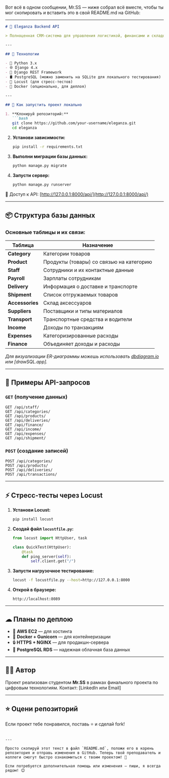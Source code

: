 Вот всё в одном сообщении, Mr.SS — ниже собрал всё вместе, чтобы ты мог скопировать и вставить это в свой README.md на GitHub:

---

````markdown
# 🎨 Eleganza Backend API

> Полноценная CRM-система для управления логистикой, финансами и складом. Построена с любовью на Django и PostgreSQL.

---

## 🔧 Технологии

- 🐍 Python 3.x  
- 🌐 Django 4.x  
- 🔧 Django REST Framework  
- 🛢 PostgreSQL (можно заменить на SQLite для локального тестирования)  
- 🧪 Locust (для стресс-тестов)  
- 🐳 Docker (опционально, для деплоя)

---

## 🚀 Как запустить проект локально

1. **Клонируй репозиторий:**
   ```bash
   git clone https://github.com/your-username/eleganza.git
   cd eleganza
````

2. **Установи зависимости:**

   ```bash
   pip install -r requirements.txt
   ```

3. **Выполни миграции базы данных:**

   ```bash
   python manage.py migrate
   ```

4. **Запусти сервер:**

   ```bash
   python manage.py runserver
   ```

🔗 Доступ к API: [http://127.0.0.1:8000/api/](http://127.0.0.1:8000/api/)

---

## 📦 Структура базы данных

### Основные таблицы и их связи:

| Таблица         | Назначение                               |
| --------------- | ---------------------------------------- |
| **Category**    | Категории товаров                        |
| **Product**     | Продукты (товары) со связью на категорию |
| **Staff**       | Сотрудники и их контактные данные        |
| **Payroll**     | Зарплаты сотрудникам                     |
| **Delivery**    | Информация о доставке и транспорте       |
| **Shipment**    | Список отгружаемых товаров               |
| **Accessories** | Склад аксессуаров                        |
| **Suppliers**   | Поставщики и типы материалов             |
| **Transport**   | Транспортные средства и водители         |
| **Income**      | Доходы по транзакциям                    |
| **Expenses**    | Категоризированные расходы               |
| **Finance**     | Объединяет доходы и расходы              |

*Для визуализации ER-диаграммы можешь использовать [dbdiagram.io](https://dbdiagram.io) или \[drawSQL.app].*

---

## 🔁 Примеры API-запросов

### `GET` (получение данных)

```http
GET /api/staff/
GET /api/categories/
GET /api/products/
GET /api/deliveries/
GET /api/finance/
GET /api/income/
GET /api/expenses/
GET /api/shipment/
```

### `POST` (создание записей)

```http
POST /api/categories/
POST /api/products/
POST /api/deliveries/
POST /api/transactions/
```

---

## ⚡ Стресс-тесты через Locust

1. **Установи Locust:**

   ```bash
   pip install locust
   ```

2. **Создай файл `locustfile.py`:**

   ```python
   from locust import HttpUser, task

   class QuickTest(HttpUser):
       @task
       def ping_server(self):
           self.client.get("/")
   ```

3. **Запусти нагрузочное тестирование:**

   ```bash
   locust -f locustfile.py --host=http://127.0.0.1:8000
   ```

4. **Открой в браузере:**

   ```
   http://localhost:8089
   ```

---

## ☁ Планы по деплою

* 🚀 **AWS EC2** — для хостинга
* 🐳 **Docker + Gunicorn** — для контейнеризации
* 🔒 **HTTPS + NGINX** — для продакшн-сервера
* 🧪 **PostgreSQL RDS** — надежная облачная база данных

---

## 👨‍💻 Автор

Проект реализован студентом **Mr.SS** в рамках финального проекта по цифровым технологиям.
Контакт: \[LinkedIn или Email]

---

## ⭐️ Оцени репозиторий

Если проект тебе понравился, поставь ⭐️ и сделай fork!

```

---

Просто скопируй этот текст в файл `README.md`, положи его в корень репозитория и отправь изменения в GitHub. Теперь твой преподаватель и коллеги смогут быстро ознакомиться с твоим проектом! 🚀

Если потребуется дополнительная помощь или изменения — пиши, я всегда рядом! 😊
```
